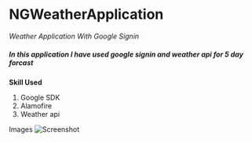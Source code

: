 # NGWeatherApplication

_Weather Application With Google Signin_

##### In this application I have used google signin and weather api for 5 day forcast

**Skill Used**
1. Google SDK
1. Alamofire
1. Weather api

Images
![Screenshot](https://png.pngtree.com/element_pic/16/11/02/bd886d7ccc6f8dd8db17e841233c9656.jpg)
